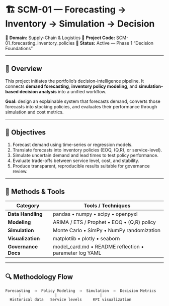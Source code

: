 # 🏗️ SCM-01 — Forecasting → Inventory → Simulation → Decision

📂 **Domain:** Supply-Chain & Logistics
📄 **Project Code:** SCM-01_forecasting_inventory_policies
📅 **Status:** Active — Phase 1 “Decision Foundations”

---

## 📘 Overview
This project initiates the portfolio’s decision-intelligence pipeline.
It connects **demand forecasting**, **inventory policy modeling**, and **simulation-based decision analysis** into a unified workflow.

**Goal:** design an explainable system that forecasts demand, converts those forecasts into stocking policies, and evaluates their performance through simulation and cost metrics.

---

## 🎯 Objectives
1. Forecast demand using time-series or regression models.
2. Translate forecasts into inventory policies (EOQ, (Q,R), or service-level).
3. Simulate uncertain demand and lead times to test policy performance.
4. Evaluate trade-offs between service level, cost, and stability.
5. Produce transparent, reproducible results suitable for governance review.

---

## 🧰 Methods & Tools
| Category | Tools / Techniques |
|-----------|--------------------|
| **Data Handling** | pandas • numpy • scipy • openpyxl |
| **Modeling** | ARIMA / ETS / Prophet • EOQ • (Q,R) policy |
| **Simulation** | Monte Carlo • SimPy • NumPy randomization |
| **Visualization** | matplotlib • plotly • seaborn |
| **Governance Docs** | model_card.md • README reflection • parameter log YAML |

---

## 🔍 Methodology Flow
```text
Forecasting  →  Policy Modeling  →  Simulation  →  Decision Metrics
      |               |                   |
  Historical data   Service levels     KPI visualization
